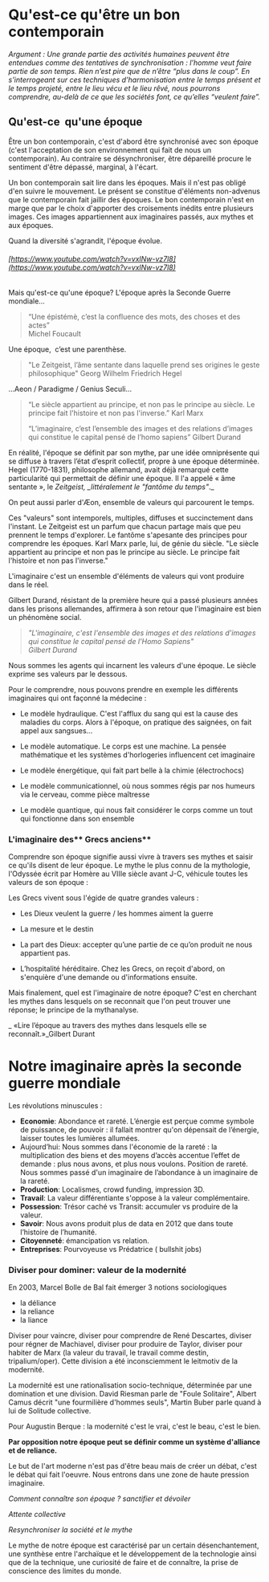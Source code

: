 # Qu'est-ce qu'être un bon contemporain

_Argument : Une grande partie des activités humaines peuvent être entendues comme des tentatives de synchronisation : l’homme veut faire partie de son temps. Rien n’est pire que de n’être “plus dans le coup”. En s’interrogeant sur ces techniques d’harmonisation entre le temps présent et le temps projeté, entre le lieu vécu et le lieu rêvé, nous pourrons comprendre, au-delà de ce que les sociétés font, ce qu’elles “veulent faire”._

## Qu'est-ce  qu'une époque

Être un bon contemporain, c'est d'abord être synchronisé avec son époque \(c'est l'acceptation de son environnement qui fait de nous un contemporain\). Au contraire se désynchroniser, être dépareillé procure le sentiment d'être dépassé, marginal, à l'écart.

Un bon contemporain sait lire dans les époques. Mais il n'est pas obligé d'en suivre le mouvement. Le présent se constitue d'éléments non-advenus que le contemporain fait jaillir des époques. Le bon contemporain n'est en marge que par le choix d'apporter des croisements inédits entre plusieurs images. Ces images appartiennent aux imaginaires passés, aux mythes et aux époques.

Quand la diversité s'agrandit, l'époque évolue.

###### [https://www.youtube.com/watch?v=vxlNw-vz7l8](https://www.youtube.com/watch?v=vxlNw-vz7l8)

Mais qu'est-ce qu'une époque? L'époque après la Seconde Guerre mondiale...

> “Une épistémè, c’est la confluence des mots, des choses et des actes”  
> Michel Foucault

Une époque,  c’est une parenthèse.

> "Le Zeitgeist, l’âme sentante dans laquelle prend ses origines le geste philosophique" Georg Wilhelm Friedrich Hegel

…Aeon / Paradigme / Genius Seculi…

> “Le siècle appartient au principe, et non pas le principe au siècle. Le principe fait l'histoire et non pas l'inverse.” Karl Marx
>
> “L’imaginaire, c’est l’ensemble des images et des relations d’images qui constitue le capital pensé de l’homo sapiens” Gilbert Durand

En réalité, l'époque se définit par son mythe, par une idée omniprésente qui se diffuse à travers l’état d’esprit collectif, propre à une époque déterminée. Hegel \(1770-1831\), philosophe allemand, avait déjà remarqué cette particularité qui permettait de définir une époque. Il l'a appelé « âme sentante », le _Zeitgeist, \_littéralement le "fantôme du temps"_.\_

On peut aussi parler d'Æon, ensemble de valeurs qui parcourent le temps.

Ces "valeurs" sont intemporels, multiples, diffuses et succinctement dans l'instant. Le Zeitgeist est un parfum que chacun partage mais que peu prennent le temps d'explorer. Le fantôme s'apesante des principes pour comprendre les époques. Karl Marx parle, lui, de génie du siècle. "Le siècle appartient au principe et non pas le principe au siècle. Le principe fait l'histoire et non pas l'inverse."

L'imaginaire c'est un ensemble d'éléments de valeurs qui vont produire dans le réel.

Gilbert Durand, résistant de la première heure qui a passé plusieurs années dans les prisons allemandes, affirmera à son retour que l'imaginaire est bien un phénomène social.

> _"L'imaginaire, c'est l'ensemble des images et des relations d'images qui constitue le capital pensé de l'Homo Sapiens"  
> Gilbert Durand_

Nous sommes les agents qui incarnent les valeurs d'une époque. Le siècle exprime ses valeurs par le dessous.

Pour le comprendre, nous pouvons prendre en exemple les différents imaginaires qui ont façonné la médecine :

* Le modèle hydraulique. C'est l'afflux du sang qui est la cause des maladies du corps. Alors à l'époque, on pratique des saignées, on fait appel aux sangsues...

* Le modèle automatique. Le corps est une machine. La pensée mathématique et les systèmes d'horlogeries influencent cet imaginaire

* Le modèle énergétique, qui fait part belle à la chimie \(électrochocs\)

* Le modèle communicationnel, où nous sommes régis par nos humeurs via le cerveau, comme pièce maîtresse

* Le modèle quantique, qui nous fait considérer le corps comme un tout qui fonctionne dans son ensemble

### L'imaginaire des** Grecs anciens**

Comprendre son époque signifie aussi vivre à travers ses mythes et saisir ce qu'ils disent de leur époque. Le mythe le plus connu de la mythologie, l'Odyssée écrit par Homère au VIIIe siècle avant J-C, véhicule toutes les valeurs de son époque :

Les Grecs vivent sous l'égide de quatre grandes valeurs :

* Les Dieux veulent la guerre / les hommes aiment la guerre

* La mesure et le destin

* La part des Dieux: accepter qu’une partie de ce qu’on produit ne nous appartient pas.

* L’hospitalité héréditaire. Chez les Grecs, on reçoit d'abord, on s'enquière d'une demande ou d'informations ensuite.

Mais finalement, quel est l'imaginaire de notre époque? C'est en cherchant les mythes dans lesquels on se reconnait que l'on peut trouver une réponse; le principe de la mythanalyse.

\_ «Lire l’époque au travers des mythes dans lesquels elle se reconnaît.»\_Gilbert Durant

# **Notre imaginaire après la seconde guerre mondiale**

Les révolutions minuscules :

* **Economie**: Abondance et rareté. L’énergie est perçue comme symbole de puissance, de pouvoir : il fallait montrer qu'on dépensait de l’énergie, laisser toutes les lumières allumées.
* Aujourd’hui: Nous sommes dans l'économie de la rareté : la multiplication des biens et des moyens d’accès accentue l’effet de demande : plus nous avons, et plus nous voulons. Position de rareté. Nous sommes passé d'un imaginaire de l’abondance à un imaginaire de la rareté.
* **Production**: Localismes, crowd funding, impression 3D.
* **Travail**: La valeur différentiante s'oppose à la valeur complémentaire.
* **Possession**: Trésor caché vs Transit: accumuler vs produire de la valeur.
* **Savoir**: Nous avons produit plus de data en 2012 que dans toute l’histoire de l’humanité.
* **Citoyenneté**: émancipation vs relation.
* **Entreprises**: Pourvoyeuse vs Prédatrice \( bullshit jobs\)

### **Diviser pour dominer: valeur de la modernité**

En 2003, Marcel Bolle de Bal fait émerger 3 notions sociologiques

* la déliance
* la reliance
* la liance

Diviser pour vaincre, diviser pour comprendre de René Descartes, diviser pour régner de Machiavel, diviser pour produire de Taylor, diviser pour habiter de Marx \(la valeur du travail, le travail comme destin, tripalium/oper\). Cette division a été inconsciemment le leitmotiv de la modernité.

La modernité est une rationalisation socio-technique, déterminée par une domination et une division. David Riesman parle de "Foule Solitaire", Albert Camus décrit "une fourmilière d'hommes seuls", Martin Buber parle quand à lui de Solitude collective.

Pour Augustin Berque : la modernité c'est le vrai, c'est le beau, c'est le bien.

**Par opposition notre époque peut se définir comme un système d'alliance et de reliance.**

Le but de l'art moderne n'est pas d'être beau mais de créer un débat, c'est le débat qui fait l'oeuvre. Nous entrons dans une zone de haute pression imaginaire.

_Comment connaître son époque ? sanctifier et dévoiler_

_Attente collective_

_Resynchroniser la société et le mythe_

Le mythe de notre époque est caractérisé par un certain désenchantement, une synthèse entre l'archaïque et le développement de la technologie ainsi que de la technique, une curiosité de faire et de connaître, la prise de conscience des limites du monde.

